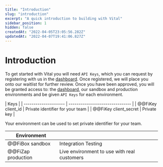 ```yaml
---
title: "Introduction"
slug: "introduction"
excerpt: "A quick introduction to building with Vital"
sidebar_position: 1
hidden: false
createdAt: "2022-04-05T23:05:56.282Z"
updatedAt: "2022-04-07T19:41:06.827Z"
---
```


# Introduction

To get started with Vital you will need `API Keys`, which you can request by registering with us in the [dashboard](https://app.tryvital.io). Once registered, we will place you onto our waitlist for further review. Once you have been approved, you will be granted access to: the [dashboard](https://app.tryvital.io), our sandbox and production environments and be given `API Keys` for each environment.

| Keys                  |
| --------------------- | -------------------------------- |
| @@FiKey client_id     | Private identifier for your team |
| @@FiKey client_secret | Private key                      |

Your environment can be used to set private identifier for your team.

| Environment        |                                             |
| ------------------ | ------------------------------------------- |
| @@FiBox sandbox    | Integration Testing                         |
| @@FiZap production | Live environment to use with real customers |
